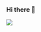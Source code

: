 ### Hi there 👋

<a href="https://github.com/Martins96">
  <img align="center" src="https://github-readme-stats.vercel.app/api?username=Martins96&show_icons=true&theme=algolia" />
</a>

<!--
**Martins96/Martins96** is a ✨ _special_ ✨ repository because its `README.md` (this file) appears on your GitHub profile.

Here are some ideas to get you started:

- 🔭 I’m currently working on ...
- 🌱 I’m currently learning ...
- 👯 I’m looking to collaborate on ...
- 🤔 I’m looking for help with ...
- 💬 Ask me about ...
- 📫 How to reach me: ...
- 😄 Pronouns: ...
- ⚡ Fun fact: ...
-->
